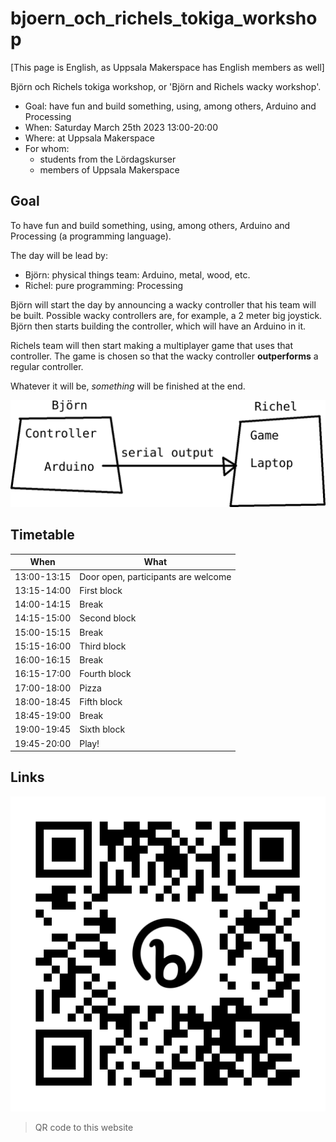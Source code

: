 # bjoern_och_richels_tokiga_workshop

[This page is English, as Uppsala Makerspace has English members as well]

Björn och Richels tokiga workshop, or 'Björn and Richels wacky workshop'.

 * Goal: have fun and build something, using, among others, Arduino and Processing
 * When: Saturday March 25th 2023 13:00-20:00
 * Where: at Uppsala Makerspace
 * For whom: 
   * students from the Lördagskurser
   * members of Uppsala Makerspace

## Goal

To have fun and build something, using, among others, 
Arduino and Processing (a programming language).

The day will be lead by:
 * Björn: physical things team: Arduino, metal, wood, etc.
 * Richel: pure programming: Processing

Björn will start the day by announcing a wacky controller that his team will
be built. Possible wacky controllers are, for example, a 2 meter big joystick.
Björn then starts building the controller, which will have an Arduino in it.

Richels team will then start making a multiplayer game that uses that controller.
The game is chosen so that the wacky controller 
**outperforms** a regular controller.

Whatever it will be, *something* will be finished at the end.

![](distribution_of_labor.png)

## Timetable

When         |What
-------------|-----------------------------------------------------------
13:00-13:15  |Door open, participants are welcome
13:15-14:00  |First block
14:00-14:15  |Break
14:15-15:00  |Second block
15:00-15:15  |Break
15:15-16:00  |Third block
16:00-16:15  |Break
16:15-17:00  |Fourth block
17:00-18:00  |Pizza
18:00-18:45  |Fifth block
18:45-19:00  |Break
19:00-19:45  |Sixth block
19:45-20:00  |Play!


## Links

![](bit.ly_bjoritowo.png)

> QR code to this website
